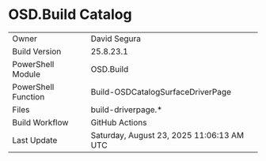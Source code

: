 ﻿# OSD.Build Catalog

| | |
|-|-|
| Owner | David Segura |
| Build Version | 25.8.23.1 |
| PowerShell Module | OSD.Build |
| PowerShell Function | Build-OSDCatalogSurfaceDriverPage |
| Files | build-driverpage.* |
| Build Workflow | GitHub Actions |
| Last Update | Saturday, August 23, 2025 11:06:13 AM UTC |

